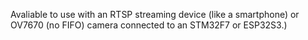 
Avaliable to use with an RTSP streaming device (like a smartphone) or OV7670 (no FIFO) camera connected to an STM32F7 or ESP32S3.)
